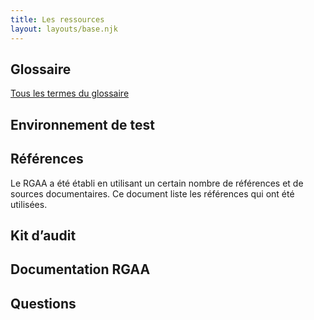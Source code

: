 ```yaml
---
title: Les ressources
layout: layouts/base.njk
---
```


## Glossaire

[Tous les termes du glossaire](/glossaire/)

## Environnement de test

## Références

Le RGAA a été établi en utilisant un certain nombre de références et de sources documentaires. Ce document liste les références qui ont été utilisées.

## Kit d’audit

## Documentation RGAA

## Questions

